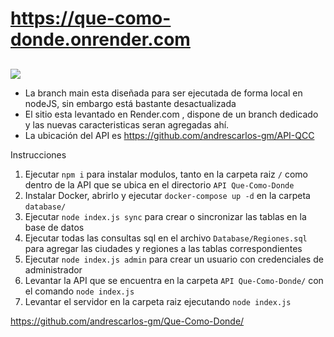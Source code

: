 # https://que-como-donde.onrender.com
## 

[![](https://que-como-donde.onrender.com/img/Logo/Logo%20colores.png)](www.quecomodonde.ml)

* La branch main esta diseñada para ser ejecutada de forma local en nodeJS, sin embargo está bastante desactualizada
* El sitio esta levantado en Render.com , dispone de un branch dedicado y las nuevas caracteristicas seran agregadas ahí.
* La ubicación del API es https://github.com/andrescarlos-gm/API-QCC




Instrucciones

1. Ejecutar `npm i` para instalar modulos, tanto en la carpeta raiz `/` como dentro de la API que se ubica en el directorio `API Que-Como-Donde`
2. Instalar Docker, abrirlo y ejecutar `docker-compose up -d` en la carpeta `database/`
3. Ejecutar `node index.js sync` para crear o sincronizar las tablas en la base de datos
4. Ejecutar todas las consultas sql en el archivo `Database/Regiones.sql` para agregar las ciudades y regiones a las tablas correspondientes
5. Ejecutar `node index.js admin` para crear un usuario con credenciales de administrador
6. Levantar la API que se encuentra en la carpeta `API Que-Como-Donde/` con el comando `node index.js`
7. Levantar el servidor en la carpeta raiz ejecutando `node index.js`


https://github.com/andrescarlos-gm/Que-Como-Donde/


